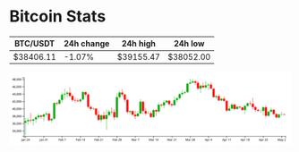 # Bitcoin Stats

BTC/USDT|24h change|24h high|24h low|
|---|---|---|---|
|$38406.11|-1.07%|$39155.47|$38052.00|

<img src="./chart.svg">
